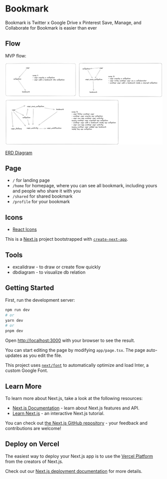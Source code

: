 # Bookmark

Bookmark is Twitter x Google Drive x Pinterest
Save, Manage, and Collaborate for Bookmark is easier than ever

## Flow

MVP flow:

![bookmark_flow](./docs/bookmark_flow.png)

[ERD Diagram](https://dbdocs.io/ridhof/Bookmark)


## Page

- `/` for landing page
- `/home` for homepage, where you can see all bookmark, including yours and people who share it with you
- `/shared` for shared bookmark
- `/profile` for your bookmark

## Icons

- [React Icons](https://react-icons.github.io/react-icons/icons?name=bi)

This is a [Next.js](https://nextjs.org/) project bootstrapped with [`create-next-app`](https://github.com/vercel/next.js/tree/canary/packages/create-next-app).

## Tools 

- excalidraw - to draw or create flow quickly
- dbdiagram - to visualize db relation

## Getting Started

First, run the development server:

```bash
npm run dev
# or
yarn dev
# or
pnpm dev
```

Open [http://localhost:3000](http://localhost:3000) with your browser to see the result.

You can start editing the page by modifying `app/page.tsx`. The page auto-updates as you edit the file.

This project uses [`next/font`](https://nextjs.org/docs/basic-features/font-optimization) to automatically optimize and load Inter, a custom Google Font.

## Learn More

To learn more about Next.js, take a look at the following resources:

- [Next.js Documentation](https://nextjs.org/docs) - learn about Next.js features and API.
- [Learn Next.js](https://nextjs.org/learn) - an interactive Next.js tutorial.

You can check out [the Next.js GitHub repository](https://github.com/vercel/next.js/) - your feedback and contributions are welcome!

## Deploy on Vercel

The easiest way to deploy your Next.js app is to use the [Vercel Platform](https://vercel.com/new?utm_medium=default-template&filter=next.js&utm_source=create-next-app&utm_campaign=create-next-app-readme) from the creators of Next.js.

Check out our [Next.js deployment documentation](https://nextjs.org/docs/deployment) for more details.
